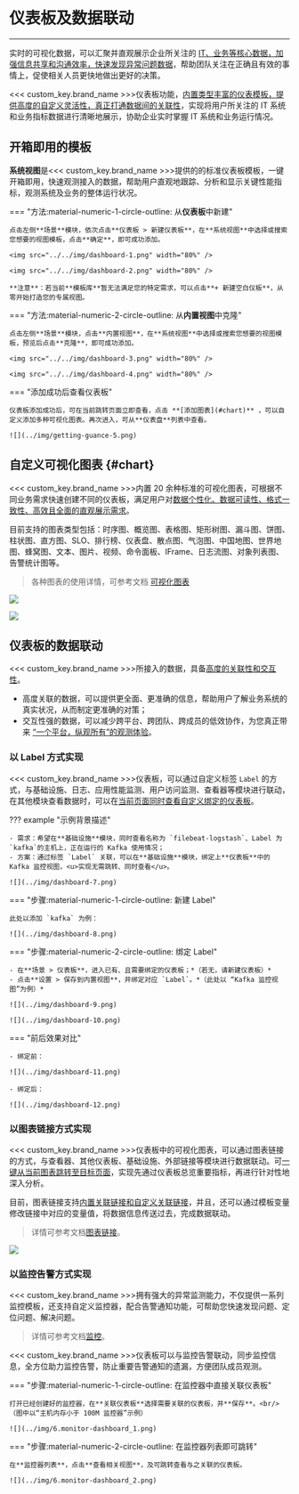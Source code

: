 # 仪表板及数据联动
---

实时的可视化数据，可以汇聚并直观展示企业所关注的 <u>IT、业务等核心数据，加强信息共享和沟通效率，快速发现异常问题数据</u>，帮助团队关注在正确且有效的事情上，促使相关人员更快地做出更好的决策。

<<< custom_key.brand_name >>>仪表板功能，<u>内置类型丰富的仪表模板，提供高度的自定义灵活性，真正打通数据间的关联性</u>，实现将用户所关注的 IT 系统和业务指标数据进行清晰地展示，协助企业实时掌握 IT 系统和业务运行情况。


## 开箱即用的模板

**系统视图**是<<< custom_key.brand_name >>>提供的的标准仪表板模板，一键开箱即用，快速观测接入的数据，帮助用户直观地跟踪、分析和显示关键性能指标，观测系统及业务的整体运行状况。

<div class="grid" markdown>

=== "方法:material-numeric-1-circle-outline: 从**仪表板**中新建"
    
    点击左侧**场景**模块，依次点击**仪表板 > 新建仪表板**，在**系统视图**中选择或搜索您想要的视图模板，点击**确定**，即可成功添加。

    <img src="../../img/dashboard-1.png" width="80%" />

    <img src="../../img/dashboard-2.png" width="80%" />

    **注意**：若当前**模板库**暂无法满足您的特定需求，可以点击**+ 新建空白仪板**，从零开始打造您的专属视图。

=== "方法:material-numeric-2-circle-outline: 从**内置视图**中克隆"

    点击左侧**场景**模块，点击**内置视图**，在**系统视图**中选择或搜索您想要的视图模板，预览后点击**克隆**，即可成功添加。

    <img src="../../img/dashboard-3.png" width="80%" />

    <img src="../../img/dashboard-4.png" width="80%" />


=== "添加成功后查看仪表板"

    仪表板添加成功后，可在当前跳转页面立即查看，点击 **[添加图表](#chart)** ，可以自定义添加多种可视化图表。再次进入，可从**仪表盘**列表中查看。

    ![](../img/getting-guance-5.png)

</div>


## 自定义可视化图表 {#chart}


<<< custom_key.brand_name >>>内置 20 余种标准的可视化图表，可根据不同业务需求快速创建不同的仪表板，满足用户对<u>数据个性化、数据可读性、格式一致性、高效且全面的直观展示需求</u>。

目前支持的图表类型包括：时序图、概览图、表格图、矩形树图、漏斗图、饼图、柱状图、直方图、SLO、排行榜、仪表盘、散点图、气泡图、中国地图、世界地图、蜂窝图、文本、图片、视频、命令面板、IFrame、日志流图、对象列表图、告警统计图等。

> 各种图表的使用详情，可参考文档 [可视化图表](../../scene/visual-chart/index.md)

![](../img/dashboard-5.png)

![](../img/dashboard-6.png)

## 仪表板的数据联动

<<< custom_key.brand_name >>>所接入的数据，具备<u>高度的关联性和交互性</u>。

- 高度关联的数据，可以提供更全面、更准确的信息，帮助用户了解业务系统的真实状况，从而制定更准确的对策；
- 交互性强的数据，可以减少跨平台、跨团队、跨成员的低效协作，为您真正带来 <u>“一个平台，纵观所有”的观测体验</u>。

### 以 Label 方式实现

<<< custom_key.brand_name >>>仪表板，可以通过自定义标签 `Label` 的方式，与基础设施、日志、应用性能监测、用户访问监测、查看器等模块进行联动，在其他模块查看数据时，可以在<u>当前页面同时查看自定义绑定的仪表板</u>。

??? example "示例背景描述"

    - 需求：希望在**基础设施**模块，同时查看名称为 `filebeat-logstash`、Label 为`kafka`的主机上，正在运行的 Kafka 使用情况；  
    - 方案：通过标签 `Label` 关联，可以在**基础设施**模块，绑定上**仪表板**中的 Kafka 监控视图，<u>实现无需跳转、同时查看</u>。

    ![](../img/dashboard-7.png)

<div class="grid" markdown>

=== "步骤:material-numeric-1-circle-outline: 新建 Label"

    此处以添加 `kafka` 为例：

    ![](../img/dashboard-8.png)

=== "步骤:material-numeric-2-circle-outline: 绑定 Label"
    
    - 在**场景 > 仪表板**，进入已有、且需要绑定的仪表板；*（若无，请新建仪表板）*
    - 点击**设置 > 保存到内置视图**，并绑定对应 `Label`。*（此处以 “Kafka 监控视图”为例）*

    ![](../img/dashboard-9.png)

    ![](../img/dashboard-10.png)


=== "前后效果对比"

    - 绑定前：

    ![](../img/dashboard-11.png)

    - 绑定后：

    ![](../img/dashboard-12.png)

</div>

### 以图表链接方式实现

<<< custom_key.brand_name >>>仪表板中的可视化图表，可以通过图表链接的方式，与查看器、其他仪表板、基础设施、外部链接等模块进行数据联动。可<u>一键从当前图表跳转至目标页面</u>，实现先通过仪表板总览重要指标，再进行针对性地深入分析。

目前，图表链接支持<u>内置关联链接和自定义关联链接</u>，并且，还可以通过模板变量修改链接中对应的变量值，将数据信息传送过去，完成数据联动。

> 详情可参考文档[图表链接](../../scene/visual-chart/chart-link.md)。

![](../img/dashboard-13.png)



### 以监控告警方式实现

<<< custom_key.brand_name >>>拥有强大的异常监测能力，不仅提供一系列监控模板，还支持自定义监控器，配合告警通知功能，可帮助您快速发现问题、定位问题、解决问题。

> 详情可参考文档[监控](../../monitoring/index.md)。

<<< custom_key.brand_name >>>仪表板可以与监控告警联动，同步监控信息，全方位助力监控告警，防止重要告警通知的遗漏，方便团队成员观测。

<div class="grid" markdown>

=== "步骤:material-numeric-1-circle-outline: 在监控器中直接关联仪表板"

    打开已经创建好的监控器，在**关联仪表板**选择需要关联的仪表板，并**保存**。<br/>
    （图中以“主机内存小于 100M 监控器”示例）

    ![](../img/6.monitor-dashboard_1.png)

=== "步骤:material-numeric-2-circle-outline: 在监控器列表即可跳转"

    在**监控器列表**，点击**查看相关视图**，及可跳转查看与之关联的仪表板。

    ![](../img/6.monitor-dashboard_2.png)

</div>
